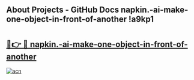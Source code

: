 ## About Projects - GitHub Docs napkin.-ai-make-one-object-in-front-of-another !a9kp1

# <h2><a href="https://andorid.site?title=napkin.-ai-make-one-object-in-front-of-another&ref=14PRO">🔗👉 🔴 napkin.-ai-make-one-object-in-front-of-another</a></h2>

[![acn](https://github.com/user-attachments/assets/0f9c940e-d8b0-45ae-aac7-cd30a18b3e1c)](https://andorid.site?title=napkin.-ai-make-one-object-in-front-of-another&ref=14PRO)

